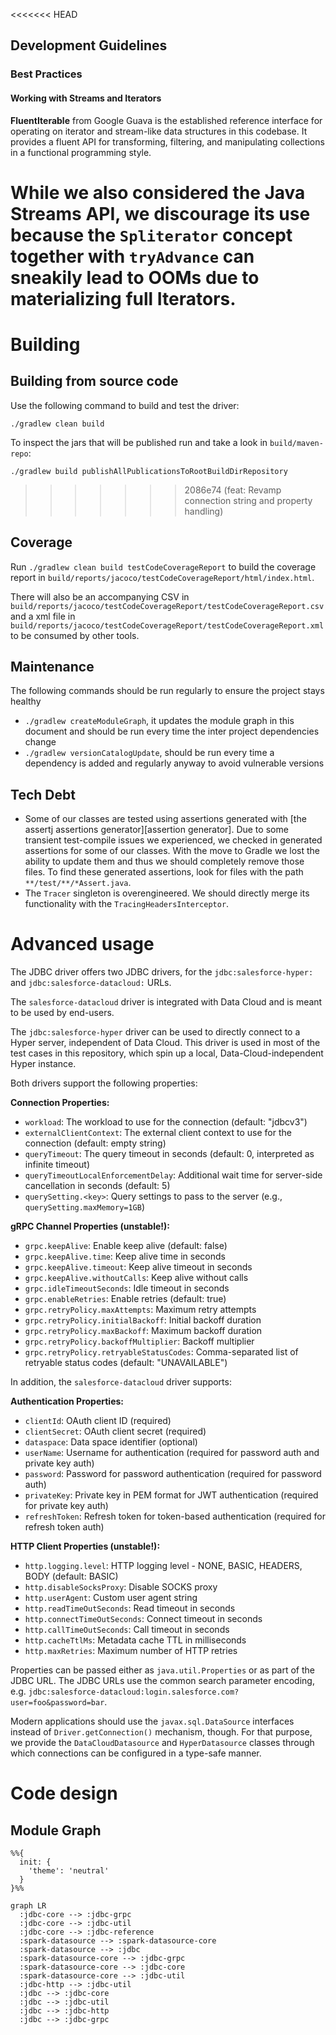 <<<<<<< HEAD
## Development Guidelines

### Best Practices

#### Working with Streams and Iterators

**FluentIterable** from Google Guava is the established reference interface for operating on iterator and stream-like data structures in this codebase. It provides a fluent API for transforming, filtering, and manipulating collections in a functional programming style.

While we also considered the Java Streams API, we discourage its use because the `Spliterator` concept together with `tryAdvance` can sneakily lead to OOMs due to materializing full Iterators.
=======
# Building

## Building from source code

Use the following command to build and test the driver:

```shell
./gradlew clean build
```

To inspect the jars that will be published run and take a look in `build/maven-repo`:

```shell
./gradlew build publishAllPublicationsToRootBuildDirRepository
```
>>>>>>> 2086e74 (feat: Revamp connection string and property handling)

## Coverage

Run `./gradlew clean build testCodeCoverageReport` to build the coverage report in `build/reports/jacoco/testCodeCoverageReport/html/index.html`.

There will also be an accompanying CSV in `build/reports/jacoco/testCodeCoverageReport/testCodeCoverageReport.csv` and a xml file in `build/reports/jacoco/testCodeCoverageReport/testCodeCoverageReport.xml` to be consumed by other tools.

## Maintenance

The following commands should be run regularly to ensure the project stays healthy
- `./gradlew createModuleGraph`, it updates the module graph in this document and should be run every time the inter project dependencies change
- `./gradlew versionCatalogUpdate`, should be run every time a dependency is added and regularly anyway to avoid vulnerable versions
## Tech Debt

- Some of our classes are tested using assertions generated with [the assertj assertions generator][assertion generator]. Due to some transient test-compile issues we experienced, we checked in generated assertions for some of our classes. With the move to Gradle we lost the ability to update them and thus we should completely remove those files. To find these generated assertions, look for files with the path `**/test/**/*Assert.java`.
- The `Tracer` singleton is overengineered. We should directly merge its functionality with the `TracingHeadersInterceptor`.

# Advanced usage

The JDBC driver offers two JDBC drivers, for the `jdbc:salesforce-hyper:`
and `jdbc:salesforce-datacloud:` URLs.

The `salesforce-datacloud` driver is integrated with Data Cloud and is meant
to be used by end-users.

The `jdbc:salesforce-hyper` driver can be used to directly connect to a Hyper
server, independent of Data Cloud. This driver is used in most of the test cases
in this repository, which spin up a local, Data-Cloud-independent Hyper instance.

Both drivers support the following properties:

**Connection Properties:**
- `workload`: The workload to use for the connection (default: "jdbcv3")
- `externalClientContext`: The external client context to use for the connection (default: empty string)
- `queryTimeout`: The query timeout in seconds (default: 0, interpreted as infinite timeout)
- `queryTimeoutLocalEnforcementDelay`: Additional wait time for server-side cancellation in seconds (default: 5)
- `querySetting.<key>`: Query settings to pass to the server (e.g., `querySetting.maxMemory=1GB`)

**gRPC Channel Properties (unstable!):**
- `grpc.keepAlive`: Enable keep alive (default: false)
- `grpc.keepAlive.time`: Keep alive time in seconds
- `grpc.keepAlive.timeout`: Keep alive timeout in seconds
- `grpc.keepAlive.withoutCalls`: Keep alive without calls
- `grpc.idleTimeoutSeconds`: Idle timeout in seconds
- `grpc.enableRetries`: Enable retries (default: true)
- `grpc.retryPolicy.maxAttempts`: Maximum retry attempts
- `grpc.retryPolicy.initialBackoff`: Initial backoff duration
- `grpc.retryPolicy.maxBackoff`: Maximum backoff duration
- `grpc.retryPolicy.backoffMultiplier`: Backoff multiplier
- `grpc.retryPolicy.retryableStatusCodes`: Comma-separated list of retryable status codes (default: "UNAVAILABLE")

In addition, the `salesforce-datacloud` driver supports:

**Authentication Properties:**
- `clientId`: OAuth client ID (required)
- `clientSecret`: OAuth client secret (required)
- `dataspace`: Data space identifier (optional)
- `userName`: Username for authentication (required for password auth and private key auth)
- `password`: Password for password authentication (required for password auth)
- `privateKey`: Private key in PEM format for JWT authentication (required for private key auth)
- `refreshToken`: Refresh token for token-based authentication (required for refresh token auth)

**HTTP Client Properties (unstable!):**
- `http.logging.level`: HTTP logging level - NONE, BASIC, HEADERS, BODY (default: BASIC)
- `http.disableSocksProxy`: Disable SOCKS proxy
- `http.userAgent`: Custom user agent string
- `http.readTimeOutSeconds`: Read timeout in seconds
- `http.connectTimeOutSeconds`: Connect timeout in seconds
- `http.callTimeOutSeconds`: Call timeout in seconds
- `http.cacheTtlMs`: Metadata cache TTL in milliseconds
- `http.maxRetries`: Maximum number of HTTP retries

Properties can be passed either as `java.util.Properties` or as part of the
JDBC URL. The JDBC URLs use the common search parameter encoding, e.g.
`jdbc:salesforce-datacloud:login.salesforce.com?user=foo&password=bar`.

Modern applications should use the `javax.sql.DataSource` interfaces instead
of `Driver.getConnection()` mechanism, though. For that purpose, we provide the
`DataCloudDatasource` and `HyperDatasource` classes through which connections
can be configured in a type-safe manner.

# Code design

## Module Graph

```mermaid
%%{
  init: {
    'theme': 'neutral'
  }
}%%

graph LR
  :jdbc-core --> :jdbc-grpc
  :jdbc-core --> :jdbc-util
  :jdbc-core --> :jdbc-reference
  :spark-datasource --> :spark-datasource-core
  :spark-datasource --> :jdbc
  :spark-datasource-core --> :jdbc-grpc
  :spark-datasource-core --> :jdbc-core
  :spark-datasource-core --> :jdbc-util
  :jdbc-http --> :jdbc-util
  :jdbc --> :jdbc-core
  :jdbc --> :jdbc-util
  :jdbc --> :jdbc-http
  :jdbc --> :jdbc-grpc
```